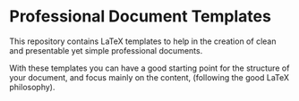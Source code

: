 Professional Document Templates
===============================

This repository contains LaTeX templates to help 
in the creation of clean and presentable yet simple 
professional documents. 

With these templates you can have a good starting 
point for the structure of your document, and focus 
mainly on the content, (following the good LaTeX philosophy).
